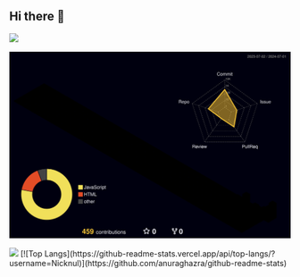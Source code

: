 ## Hi there 👋

<!--
**Nicknul/Nicknul** is a ✨ _special_ ✨ repository because its `README.md` (this file) appears on your GitHub profile.

Here are some ideas to get you started:

- 🔭 I’m currently working on ...
- 🌱 I’m currently learning ...
- 👯 I’m looking to collaborate on ...
- 🤔 I’m looking for help with ...
- 💬 Ask me about ...
- 📫 How to reach me: ...
- 😄 Pronouns: ...
- ⚡ Fun fact: ...
-->

<!--토큰 번호 : 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-->
<!--조회수-->
<a href="https://hits.seeyoufarm.com"><img src="https://hits.seeyoufarm.com/api/count/incr/badge.svg?url=https%3A%2F%2Fgithub.com%2FNicknul%2FNicknul&count_bg=%238800FF&title_bg=%2375009C&icon=&icon_color=%23E7E7E7&title=hits&edge_flat=false"/></a>
<!--잔디 3d-->
![](./profile-3d-contrib/profile-night-rainbow.svg)
<!--현황-->
<picture>
  <source
    srcset="https://github-readme-stats.vercel.app/api?username=Nicknul&show_icons=true&theme=buefy"
    media="(prefers-color-scheme: dark)"
  />
  <source
    srcset="https://github-readme-stats.vercel.app/api?username=Nicknul&show_icons=true"
    media="(prefers-color-scheme: light), (prefers-color-scheme: no-preference)"
  />
  <img src="https://github-readme-stats.vercel.app/api?username=Nicknul&show_icons=true" />
</picture>
<!--언어 현황-->
[![Top Langs](https://github-readme-stats.vercel.app/api/top-langs/?username=Nicknul)](https://github.com/anuraghazra/github-readme-stats)

